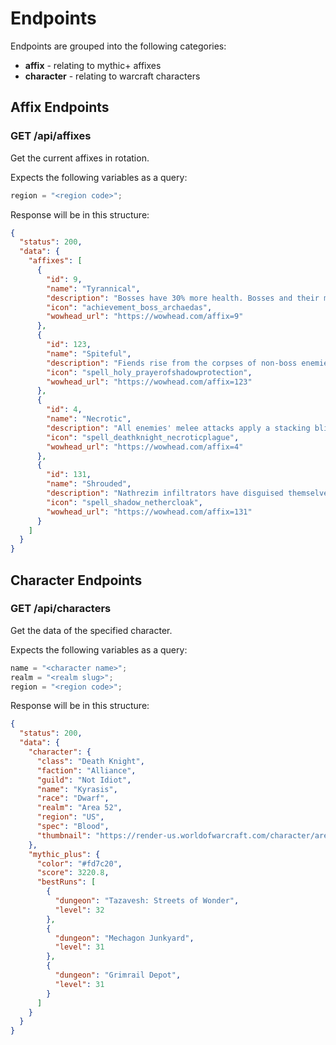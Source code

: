 # Endpoints

Endpoints are grouped into the following categories:

- **affix** - relating to mythic+ affixes
- **character** - relating to warcraft characters

## Affix Endpoints

### GET /api/affixes

Get the current affixes in rotation.

Expects the following variables as a query:

```js
region = "<region code>";
```

Response will be in this structure:

```json
{
  "status": 200,
  "data": {
    "affixes": [
      {
        "id": 9,
        "name": "Tyrannical",
        "description": "Bosses have 30% more health. Bosses and their minions inflict up to 15% increased damage.",
        "icon": "achievement_boss_archaedas",
        "wowhead_url": "https://wowhead.com/affix=9"
      },
      {
        "id": 123,
        "name": "Spiteful",
        "description": "Fiends rise from the corpses of non-boss enemies and pursue random players.",
        "icon": "spell_holy_prayerofshadowprotection",
        "wowhead_url": "https://wowhead.com/affix=123"
      },
      {
        "id": 4,
        "name": "Necrotic",
        "description": "All enemies' melee attacks apply a stacking blight that inflicts damage over time and reduces healing received.",
        "icon": "spell_deathknight_necroticplague",
        "wowhead_url": "https://wowhead.com/affix=4"
      },
      {
        "id": 131,
        "name": "Shrouded",
        "description": "Nathrezim infiltrators have disguised themselves among enemies throughout the dungeon. Cartel Ta will reward you handsomely for assisting in their capture.",
        "icon": "spell_shadow_nethercloak",
        "wowhead_url": "https://wowhead.com/affix=131"
      }
    ]
  }
}
```

## Character Endpoints

### GET /api/characters

Get the data of the specified character.

Expects the following variables as a query:

```js
name = "<character name>";
realm = "<realm slug>";
region = "<region code>";
```

Response will be in this structure:

```json
{
  "status": 200,
  "data": {
    "character": {
      "class": "Death Knight",
      "faction": "Alliance",
      "guild": "Not Idiot",
      "name": "Kyrasis",
      "race": "Dwarf",
      "realm": "Area 52",
      "region": "US",
      "spec": "Blood",
      "thumbnail": "https://render-us.worldofwarcraft.com/character/area-52/43/233016875-avatar.jpg?alt=wow/static/images/2d/avatar/3-0.jpg"
    },
    "mythic_plus": {
      "color": "#fd7c20",
      "score": 3220.8,
      "bestRuns": [
        {
          "dungeon": "Tazavesh: Streets of Wonder",
          "level": 32
        },
        {
          "dungeon": "Mechagon Junkyard",
          "level": 31
        },
        {
          "dungeon": "Grimrail Depot",
          "level": 31
        }
      ]
    }
  }
}
```
